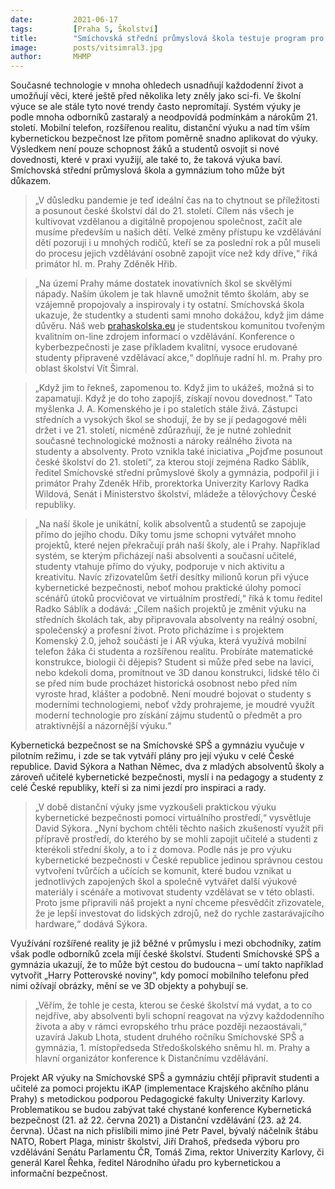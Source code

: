```yaml
---
date:         2021-06-17
tags:         [Praha 5, Školství]
title:        "Smíchovská střední průmyslová škola testuje program pro výuku kybernetické bezpečnosti. Ušetřit by mohl zřizovatelům škol desítky milionů korun"
image: 	      posts/vitsimral3.jpg
author:       MHMP
---
```


Současné technologie v mnoha ohledech usnadňují každodenní život a umožňují věci, které ještě před několika lety zněly jako sci-fi. Ve školní výuce se ale stále tyto nové trendy často nepromítají. Systém výuky je podle mnoha odborníků zastaralý a neodpovídá podmínkám a nárokům 21. století. Mobilní telefon, rozšířenou realitu, distanční výuku a nad tím vším kybernetickou bezpečnost lze přitom poměrně snadno aplikovat do výuky. Výsledkem není pouze schopnost žáků a studentů osvojit si nové dovednosti, které v praxi využijí, ale také to, že taková výuka baví. Smíchovská střední průmyslová škola a gymnázium toho může být důkazem.

> „V důsledku pandemie je teď ideální čas na to chytnout se příležitosti a posunout české školství dál do 21. století. Cílem nás všech je kultivovat vzdělanou a digitálně propojenou společnost, začít ale musíme především u našich dětí.  Velké změny přístupu ke vzdělávání dětí pozoruji i u mnohých rodičů, kteří se za poslední rok a půl museli do procesu jejich vzdělávání osobně zapojit více než kdy dříve,“ říká primátor hl. m. Prahy Zděněk Hřib.

> „Na území Prahy máme dostatek inovativních škol se skvělými nápady. Naším úkolem je tak hlavně umožnit těmto školám, aby se vzájemně propojovaly a inspirovaly i ty ostatní. Smíchovská škola ukazuje, že studentky a studenti sami mnoho dokážou, když jim dáme důvěru. Náš web [prahaskolska.eu](https://prahaskolska.eu) je studentskou komunitou tvořeným kvalitním on-line zdrojem informací o vzdělávání. Konference o kyberbezpečnosti je zase příkladem kvalitní, vysoce erudované studenty připravené vzdělávací akce,“ doplňuje radní hl. m. Prahy pro oblast školství Vít Šimral.

> „Když jim to řekneš, zapomenou to. Když jim to ukážeš, možná si to zapamatují. Když je do toho zapojíš, získají novou dovednost.“ Tato myšlenka J. A. Komenského je i po staletích stále živá. Zástupci středních a vysokých škol se shodují, že by se jí pedagogové měli držet i ve 21. století, nicméně zdůrazňují, že je nutné zohlednit současné technologické možnosti a nároky reálného života na studenty a absolventy. Proto vznikla také iniciativa „Pojďme posunout české školství do 21. století“, za kterou stojí zejména Radko Sáblík, ředitel Smíchovské střední průmyslové školy a gymnázia, podpořil ji i primátor Prahy Zdeněk Hřib, prorektorka Univerzity Karlovy Radka Wildová, Senát i Ministerstvo školství, mládeže a tělovýchovy České republiky.

> „Na naší škole je unikátní, kolik absolventů a studentů se zapojuje přímo do jejího chodu. Díky tomu jsme schopni vytvářet mnoho projektů, které nejen překračují práh naší školy, ale i Prahy. Například systém, se kterým přicházejí naši absolventi a současní učitelé, studenty vtahuje přímo do výuky, podporuje v nich aktivitu a kreativitu. Navíc zřizovatelům šetří desítky milionů korun při výuce kybernetické bezpečnosti, neboť mohou praktické úlohy pomocí scénářů útoků procvičovat ve virtuálním prostředí,“ říká k tomu ředitel Radko Sáblík a dodává: „Cílem našich projektů je změnit výuku na středních školách tak, aby připravovala absolventy na reálný osobní, společenský a profesní život. Proto přicházíme i s projektem Komenský 2.0, jehož součástí je i AR výuka, která využívá mobilní telefon žáka či studenta a rozšířenou realitu. Probíráte matematické konstrukce, biologii či dějepis? Student si může před sebe na lavici, nebo kdekoli doma, promítnout ve 3D danou konstrukci, lidské tělo či se před ním bude procházet historická osobnost nebo před ním vyroste hrad, klášter a podobně. Není moudré bojovat o studenty s moderními technologiemi, neboť vždy prohrajeme, je moudré využít moderní technologie pro získání zájmu studentů o předmět a pro atraktivnější a názornější výuku.“

Kybernetická bezpečnost se na Smíchovské SPŠ a gymnáziu vyučuje v pilotním režimu, i zde se tak vytváří plány pro její výuku v celé České republice. David Sýkora a Nathan Němec, dva z mladých absolventů školy a zároveň učitelé kybernetické bezpečnosti, myslí i na pedagogy a studenty z celé České republiky, kteří si za nimi jezdí pro inspiraci a rady.

> „V době distanční výuky jsme vyzkoušeli praktickou výuku kybernetické bezpečnosti pomocí virtuálního prostředí,“ vysvětluje David Sýkora. „Nyní bychom chtěli těchto našich zkušeností využít při přípravě prostředí, do kterého by se mohli zapojit učitelé a studenti z kterékoli střední školy, a to i z domova. Podle nás je pro výuku kybernetické bezpečnosti v České republice jedinou správnou cestou vytvoření tvůrčích a učících se komunit, které budou vznikat u jednotlivých zapojených škol a společně vytvářet další výukové materiály i scénáře a motivovat studenty vzdělávat se v této oblasti. Proto jsme připravili náš projekt a nyní chceme přesvědčit zřizovatele, že je lepší investovat do lidských zdrojů, než do rychle zastarávajícího hardware,“ dodává Sýkora.

Využívání rozšířené reality je již běžné v průmyslu i mezi obchodníky, zatím však podle odborníků zcela míjí české školství. Studenti Smíchovské SPŠ a gymnázia ukazují, že to může být cestou do budoucna – umí takto například vytvořit „Harry Potterovské noviny“, kdy pomocí mobilního telefonu před nimi ožívají obrázky, mění se ve 3D objekty a pohybují se.

> „Věřím, že tohle je cesta, kterou se české školství má vydat, a to co nejdříve, aby absolventi byli schopní reagovat na výzvy každodenního života a aby v rámci evropského trhu práce později nezaostávali,“ uzavírá Jakub Lhota, student druhého ročníku Smíchovské SPŠ a gymnázia, 1. místopředseda Středoškolského sněmu hl. m. Prahy a hlavní organizátor konference k Distančnímu vzdělávání.

Projekt AR výuky na Smíchovské SPŠ a gymnáziu chtějí připravit studenti a učitelé za pomoci projektu iKAP (implementace Krajského akčního plánu Prahy) s metodickou podporou Pedagogické fakulty Univerzity Karlovy. Problematikou se budou zabývat také chystané konference Kybernetická bezpečnost (21. až 22. června 2021) a Distanční vzdělávání (23. až 24. června). Účast na nich přislíbili mimo jiné Petr Pavel, bývalý náčelník štábu NATO, Robert Plaga, ministr školství, Jiří Drahoš, předseda výboru pro vzdělávání Senátu Parlamentu ČR, Tomáš Zima, rektor Univerzity Karlovy, či generál Karel Řehka, ředitel Národního úřadu pro kybernetickou a informační bezpečnost.
